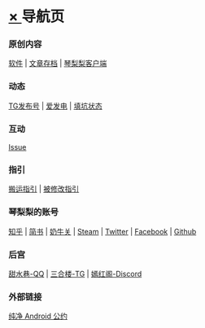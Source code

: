 # [× ][] 导航页
  
### 原创内容  
[软件][] | [文章存档][] | [琴梨梨客户端][]  
  
### 动态  
[TG发布号][] | [爱发电][] | [填坑状态][]  
  
### 互动  
[Issue][]  
  
### 指引  
[搬运指引][] | [被修改指引][]  
  
### 琴梨梨的账号  
[知乎][] | [简书][] | [奶牛关][] | [Steam][] | [Twitter][] | [Facebook][] | [Github][]  
  
### 后宫  
[甜水巷-QQ][] | [三合楼-TG][] | [嫣红阁-Discord][]
  
### 外部链接  
[纯净 Android 公约][]  


[× ]: README.md
[软件]: https://github.qinlili.bid/redirect.html?target=https://github.com/qinlili23333/QinliliArticles/releases/
[文章存档]: ArticleSave/list.md
[TG发布号]: https://github.qinlili.bid/redirect.html?target=https://t.me/qinlilibeta
[纯净 Android 公约]: https://github.qinlili.bid/redirect.html?target=https://pure.qinlili.bid
[琴梨梨客户端]: https://github.com/qinlili23333/QinliliArticles/releases/tag/QinliliClient
[爱发电]: https://github.qinlili.bid/redirect.html?target=https://afdian.net/@qinliliAPP
[Issue]: https://github.qinlili.bid/redirect.html?target=https://github.com/qinlili23333/QinliliArticles/issues
[填坑状态]: https://github.qinlili.bid/redirect.html?target=https://github.com/qinlili23333/QinliliArticles/projects/
[搬运指引]: Copyright/Guide.md
[被修改指引]: Copyright/MyAppIsChanged.md
[知乎]: https://github.qinlili.bid/redirect.html?target=https://www.zhihu.com/people/qinlili233/
[简书]: https://github.qinlili.bid/redirect.html?target=https://www.jianshu.com/u/96fffad4d6bd
[奶牛关]: https://github.qinlili.bid/redirect.html?target=https://cowlevel.net/people/qinlili
[Steam]: https://github.qinlili.bid/redirect.html?target=https://steamcommunity.com/id/QINLILI/
[甜水巷-QQ]: https://github.qinlili.bid/redirect.html?target=https://qm.qq.com/cgi-bin/qm/qr?k=f_Nc6Gt0n-jBMNCjpopNJf6-mnoRLY5x
[三合楼-TG]: https://github.qinlili.bid/redirect.html?target=https://t.me/sanhelou
[嫣红阁-Discord]: https://github.qinlili.bid/redirect.html?target=https://discord.gg/n8EwMFn
[Twitter]: https://github.qinlili.bid/redirect.html?target=https://twitter.com/qinlili233
[Facebook]: https://github.qinlili.bid/redirect.html?target=https://www.facebook.com/qinlili233
[Github]: https://github.qinlili.bid/redirect.html?target=https://github.com/qinlili23333
